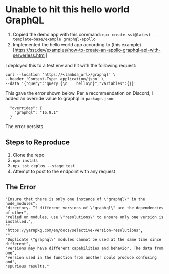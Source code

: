 # Unable to hit this hello world GraphQL

1. Copied the demo app with this command: `npx create-sst@latest --template=base/example graphql-apollo`
2. Implemented the hello world app according to (this example)[https://sst.dev/examples/how-to-create-an-apollo-graphql-api-with-serverless.html]

I deployed this to a test env and hit with the following request:

```
curl --location 'https://<lambda_url>/graphql' \
--header 'Content-Type: application/json' \
--data '{"query":"query {\n    hello\n}","variables":{}}'
```

This gave the error shown below. Per a recommendation on Discord, I added an override value to graphql in `package.json`:

```
  "overrides": {
    "graphql": "16.8.1"
  }
```

The error persists.

## Steps to Reproduce

1. Clone the repo
2. `npm install`
3. `npx sst deploy --stage test`
4. Attempt to post to the endpoint with any request

## The Error

```
"Ensure that there is only one instance of \"graphql\" in the node_modules",
"directory. If different versions of \"graphql\" are the dependencies of other",
"relied on modules, use \"resolutions\" to ensure only one version is installed.",
"",
"https://yarnpkg.com/en/docs/selective-version-resolutions",
"",
"Duplicate \"graphql\" modules cannot be used at the same time since different",
"versions may have different capabilities and behavior. The data from one",
"version used in the function from another could produce confusing and",
"spurious results."
```